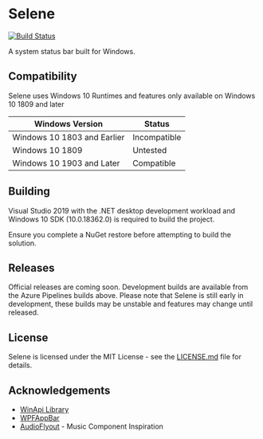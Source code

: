 # Selene

[![Build Status](https://jamesdearlove.visualstudio.com/Selene/_apis/build/status/Selene%20MSI%20Build?branchName=master)](https://jamesdearlove.visualstudio.com/Selene/_build/latest?definitionId=3&branchName=master)

A system status bar built for Windows.

## Compatibility

Selene uses Windows 10 Runtimes and features only available on Windows 10 1809 and later

|       Windows Version       |    Status    |
| --------------------------- | ------------ |
| Windows 10 1803 and Earlier | Incompatible |
|       Windows 10 1809       |   Untested   |
|  Windows 10 1903 and Later  |  Compatible  |

## Building
Visual Studio 2019 with the .NET desktop development workload and Windows 10 SDK (10.0.18362.0) is required to build the project.

Ensure you complete a NuGet restore before attempting to build the solution.

## Releases

Official releases are coming soon. Development builds are available from the Azure Pipelines builds above. Please note that Selene is still early in development, these builds may be unstable and features may change until released.

## License

Selene is licensed under the MIT License - see the [LICENSE.md](LICENSE.md) file for details.

## Acknowledgements

* [WinApi Library](https://github.com/prasannavl/WinApi)
* [WPFAppBar](https://github.com/PhilipRieck/WpfAppBar)
* [AudioFlyout](https://github.com/ADeltaX/AudioFlyout) - Music Component Inspiration
